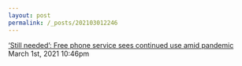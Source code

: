 ```yaml
---
layout: post
permalink: /_posts/202103012246
---
```


<a href=" https://www.koin.com/news/special-reports/still-needed-free-phone-service-sees-continued-use-amid-pandemic/">
&lsquo;Still needed&rsquo;: Free phone service sees continued use amid pandemic                    </a>

<div id="footer">
<span id="timestamp"> March 1st, 2021 10:46pm </span>
</div>
